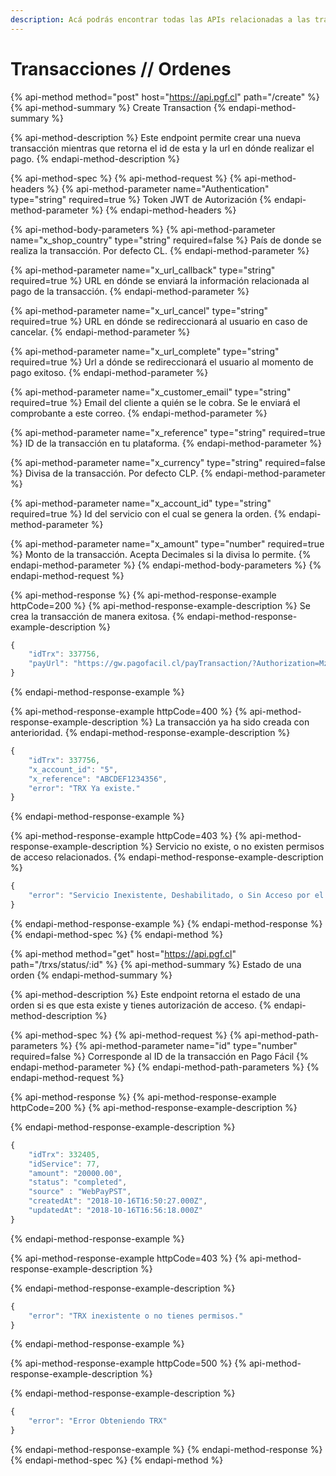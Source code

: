 ```yaml
---
description: Acá podrás encontrar todas las APIs relacionadas a las transacciones.
---
```


# Transacciones // Ordenes

{% api-method method="post" host="https://api.pgf.cl" path="/create" %}
{% api-method-summary %}
Create Transaction
{% endapi-method-summary %}

{% api-method-description %}
Este endpoint permite crear una nueva transacción mientras que retorna el id de esta y la url en dónde realizar el pago.
{% endapi-method-description %}

{% api-method-spec %}
{% api-method-request %}
{% api-method-headers %}
{% api-method-parameter name="Authentication" type="string" required=true %}
Token JWT de Autorización
{% endapi-method-parameter %}
{% endapi-method-headers %}

{% api-method-body-parameters %}
{% api-method-parameter name="x\_shop\_country" type="string" required=false %}
País de donde se realiza la transacción. Por defecto CL.
{% endapi-method-parameter %}

{% api-method-parameter name="x\_url\_callback" type="string" required=true %}
URL en dónde se enviará la información relacionada al pago de la transacción.
{% endapi-method-parameter %}

{% api-method-parameter name="x\_url\_cancel" type="string" required=true %}
URL en dónde se redireccionará al usuario en caso de cancelar.
{% endapi-method-parameter %}

{% api-method-parameter name="x\_url\_complete" type="string" required=true %}
Url a dónde se redireccionará el usuario al momento de pago exitoso.
{% endapi-method-parameter %}

{% api-method-parameter name="x\_customer\_email" type="string" required=true %}
Email del cliente a quién se le cobra. Se le enviará el comprobante a este correo.
{% endapi-method-parameter %}

{% api-method-parameter name="x\_reference" type="string" required=true %}
ID de la transacción en tu plataforma.
{% endapi-method-parameter %}

{% api-method-parameter name="x\_currency" type="string" required=false %}
Divisa de la transacción. Por defecto CLP.
{% endapi-method-parameter %}

{% api-method-parameter name="x\_account\_id" type="string" required=true %}
Id del servicio con el cual se genera la orden.
{% endapi-method-parameter %}

{% api-method-parameter name="x\_amount" type="number" required=true %}
Monto de la transacción. Acepta Decimales si la divisa lo permite.
{% endapi-method-parameter %}
{% endapi-method-body-parameters %}
{% endapi-method-request %}

{% api-method-response %}
{% api-method-response-example httpCode=200 %}
{% api-method-response-example-description %}
Se crea la transacción de manera exitosa.
{% endapi-method-response-example-description %}

```javascript
{
    "idTrx": 337756,
    "payUrl": "https://gw.pagofacil.cl/payTransaction/?Authorization=MzM3NzU2OjMwMTE0Mjg="
}
```
{% endapi-method-response-example %}

{% api-method-response-example httpCode=400 %}
{% api-method-response-example-description %}
La transacción ya ha sido creada con anterioridad.
{% endapi-method-response-example-description %}

```javascript
{
    "idTrx": 337756,
    "x_account_id": "5",
    "x_reference": "ABCDEF1234356",
    "error": "TRX Ya existe."
}
```
{% endapi-method-response-example %}

{% api-method-response-example httpCode=403 %}
{% api-method-response-example-description %}
Servicio no existe, o no existen permisos de acceso relacionados.
{% endapi-method-response-example-description %}

```javascript
{
    "error": "Servicio Inexistente, Deshabilitado, o Sin Acceso por el usuario."
}
```
{% endapi-method-response-example %}
{% endapi-method-response %}
{% endapi-method-spec %}
{% endapi-method %}

{% api-method method="get" host="https://api.pgf.cl" path="/trxs/status/:id" %}
{% api-method-summary %}
Estado de una orden
{% endapi-method-summary %}

{% api-method-description %}
Este endpoint retorna el estado de una orden si es que esta existe y tienes autorización de acceso.
{% endapi-method-description %}

{% api-method-spec %}
{% api-method-request %}
{% api-method-path-parameters %}
{% api-method-parameter name="id" type="number" required=false %}
Corresponde al ID de la transacción en Pago Fácil
{% endapi-method-parameter %}
{% endapi-method-path-parameters %}
{% endapi-method-request %}

{% api-method-response %}
{% api-method-response-example httpCode=200 %}
{% api-method-response-example-description %}

{% endapi-method-response-example-description %}

```javascript
{
    "idTrx": 332405,
    "idService": 77,
    "amount": "20000.00",
    "status": "completed",
    "source" : "WebPayPST",
    "createdAt": "2018-10-16T16:50:27.000Z",
    "updatedAt": "2018-10-16T16:56:18.000Z"
}
```
{% endapi-method-response-example %}

{% api-method-response-example httpCode=403 %}
{% api-method-response-example-description %}

{% endapi-method-response-example-description %}

```javascript
{
    "error": "TRX inexistente o no tienes permisos."
}
```
{% endapi-method-response-example %}

{% api-method-response-example httpCode=500 %}
{% api-method-response-example-description %}

{% endapi-method-response-example-description %}

```javascript
{
    "error": "Error Obteniendo TRX"
}
```
{% endapi-method-response-example %}
{% endapi-method-response %}
{% endapi-method-spec %}
{% endapi-method %}

